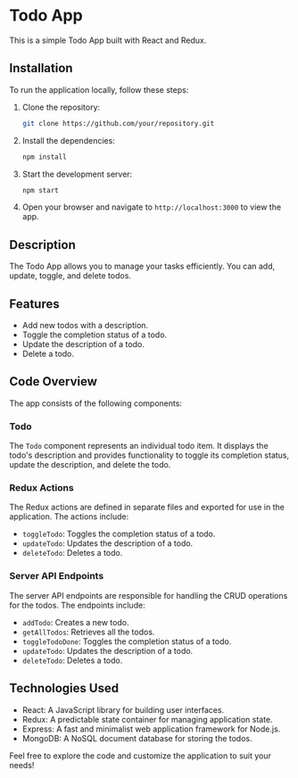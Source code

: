 
# Todo App

This is a simple Todo App built with React and Redux.

## Installation

To run the application locally, follow these steps:

1. Clone the repository:

   ```bash
   git clone https://github.com/your/repository.git
   ```

2. Install the dependencies:

   ```bash
   npm install
   ```

3. Start the development server:

   ```bash
   npm start
   ```

4. Open your browser and navigate to `http://localhost:3000` to view the app.

## Description

The Todo App allows you to manage your tasks efficiently. You can add, update, toggle, and delete todos.

## Features

- Add new todos with a description.
- Toggle the completion status of a todo.
- Update the description of a todo.
- Delete a todo.

## Code Overview

The app consists of the following components:

### Todo

The `Todo` component represents an individual todo item. It displays the todo's description and provides functionality to toggle its completion status, update the description, and delete the todo.

### Redux Actions

The Redux actions are defined in separate files and exported for use in the application. The actions include:

- `toggleTodo`: Toggles the completion status of a todo.
- `updateTodo`: Updates the description of a todo.
- `deleteTodo`: Deletes a todo.

### Server API Endpoints

The server API endpoints are responsible for handling the CRUD operations for the todos. The endpoints include:

- `addTodo`: Creates a new todo.
- `getAllTodos`: Retrieves all the todos.
- `toggleTodoDone`: Toggles the completion status of a todo.
- `updateTodo`: Updates the description of a todo.
- `deleteTodo`: Deletes a todo.

## Technologies Used

- React: A JavaScript library for building user interfaces.
- Redux: A predictable state container for managing application state.
- Express: A fast and minimalist web application framework for Node.js.
- MongoDB: A NoSQL document database for storing the todos.

Feel free to explore the code and customize the application to suit your needs!

```

